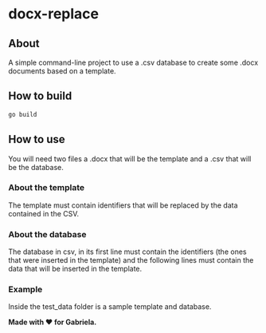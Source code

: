 # docx-replace
## About
A simple command-line project to use a .csv database to create some .docx documents based on a template.

## How to build
```bash
go build
```

## How to use
You will need two files a .docx that will be the template and a .csv that will be the database.

### About the template
The template must contain identifiers that will be replaced by the data contained in the CSV.

### About the database
The database in csv, in its first line must contain the identifiers (the ones that were inserted in the template) and the following lines must contain the data that will be inserted in the template.

### Example
Inside the test_data folder is a sample template and database.



**Made with ❤ for Gabriela.**
